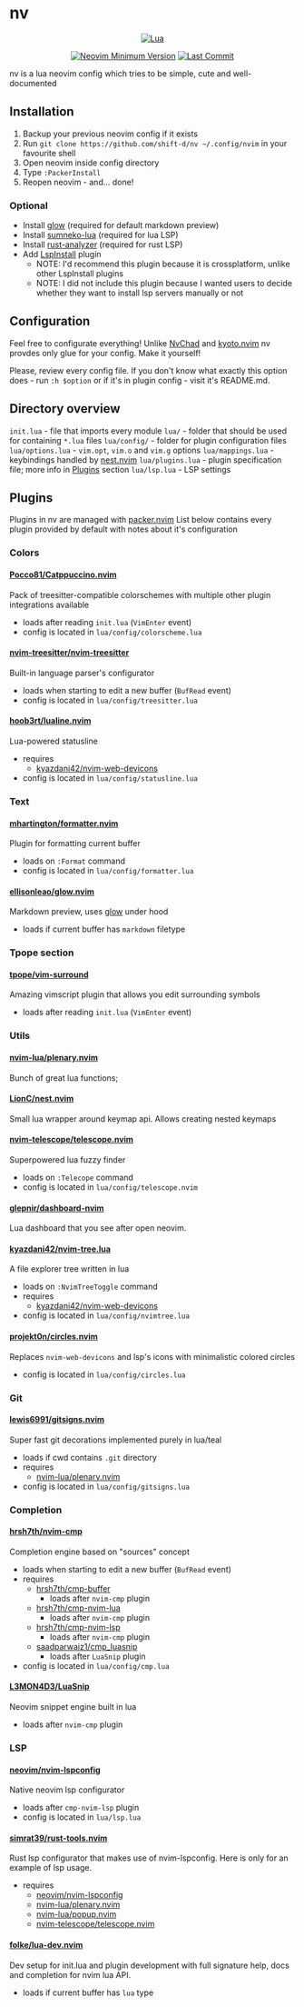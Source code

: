 # nv

<div align="center">

[![Lua](https://img.shields.io/badge/Made%20with%20Lua-blueviolet.svg?style=for-the-badge&logo=lua)]()

</div>

<div align="center">

[![Neovim Minimum Version](https://img.shields.io/badge/Neovim-0.5+-blueviolet.svg?style=flat-square&logo=Neovim&logoColor=white)](https://github.com/neovim/neovim)
[![Last Commit](https://img.shields.io/github/last-commit/shift-d/nv.svg?style=flat-square&label=Last%20Commit&color=58eb34)](https://github.com/shift-d/nv/pulse)

</div>

nv is a lua neovim config which tries to be simple, cute and well-documented

## Installation

1. Backup your previous neovim config if it exists
2. Run `git clone https://github.com/shift-d/nv ~/.config/nvim` in your favourite shell
3. Open neovim inside config directory
4. Type `:PackerInstall`
5. Reopen neovim - and... done!

### Optional
- Install [glow](https://github.com/ellisonleao/glow) (required for default markdown preview)
- Install [sumneko-lua](https://github.com/sumneko/lua-language-server) (required for lua LSP)
- Install [rust-analyzer](https://rust-analyzer.github.io/) (required for rust LSP)
- Add [LspInstall](https://github.com/williamboman/nvim-lsp-installer) plugin
    - NOTE: I'd recommend this plugin because it is crossplatform, unlike other LspInstall plugins
    - NOTE: I did not include this plugin because I wanted users to decide whether they want to install lsp servers manually or not

## Configuration

Feel free to configurate everything!
Unlike [NvChad](https://github.com/NvChad/NvChad) and [kyoto.nvim](https://github.com/samrath2007/kyoto.nvim) nv provdes only glue for your config.
Make it yourself!

Please, review every config file. If you don't know what exactly this option does - run `:h $option` or if it's in plugin config - visit it's README.md.

## Directory overview

`init.lua` - file that imports every module
`lua/` - folder that should be used for containing `*.lua` files
`lua/config/` - folder for plugin configuration files
`lua/options.lua` - `vim.opt`, `vim.o` and `vim.g` options
`lua/mappings.lua` - keybindings handled by [nest.nvim](https://github.com/LionC/nest.nvim)
`lua/plugins.lua` - plugin specification file; more info in [Plugins](#Plugins) section
`lua/lsp.lua` - LSP settings

## Plugins

Plugins in nv are managed with [packer.nvim](https://github.com/wbthomason/packer.nvim)
List below contains every plugin provided by default with notes about it's configuration

### Colors

#### [Pocco81/Catppuccino.nvim](https://github.com/Pocco81/Catppuccino.nvim)
Pack of treesitter-compatible colorschemes with multiple other plugin integrations available
- loads after reading `init.lua` (`VimEnter` event)
- config is located in `lua/config/colorscheme.lua`

#### [nvim-treesitter/nvim-treesitter](https://github.com/nvim-treesitter/nvim-treesitter)
Built-in language parser's configurator
- loads when starting to edit a new buffer (`BufRead` event)
- config is located in `lua/config/treesitter.lua`

#### [hoob3rt/lualine.nvim](https://github.com/hoob3rt/lualine.nvim)
Lua-powered statusline
- requires
    - [kyazdani42/nvim-web-devicons](https://github.com/kyazdani42/nvim-web-devicons)
- config is located in `lua/config/statusline.lua`

### Text

#### [mhartington/formatter.nvim](https://github.com/mhartington/formatter.nvim)
Plugin for formatting current buffer
- loads on `:Format` command
- config is located in `lua/config/formatter.lua`

#### [ellisonleao/glow.nvim](https://github.com/ellisonleao/glow.nvim)
Markdown preview, uses [glow](https://github.com/charmbracelet/glow) under hood
- loads if current buffer has `markdown` filetype

### Tpope section

#### [tpope/vim-surround](https://github.com/tpope/vim-surround)
Amazing vimscript plugin that allows you edit surrounding symbols
- loads after reading `init.lua` (`VimEnter` event)

### Utils

#### [nvim-lua/plenary.nvim](https://github.com/nvim-lua/plenary.nvim)
Bunch of great lua functions;

#### [LionC/nest.nvim](https://github.com/LionC/nest.nvim)
Small lua wrapper around keymap api. Allows creating nested keymaps

#### [nvim-telescope/telescope.nvim](https://github.com/nvim-telescope/telescope.nvim)
Superpowered lua fuzzy finder
- loads on `:Telecope` command
- config is located in `lua/config/telescope.nvim`

#### [glepnir/dashboard-nvim](https://github.com/glepnir/dashboard-nvim)
Lua dashboard that you see after open neovim.

#### [kyazdani42/nvim-tree.lua](https://github.com/kyazdani42/nvim-tree.lua)
A file explorer tree written in lua
- loads on `:NvimTreeToggle` command
- requires
    - [kyazdani42/nvim-web-devicons](https://github.com/kyazdani42/nvim-web-devicons)
- config is located in `lua/config/nvimtree.lua`

#### [projekt0n/circles.nvim](https://github.com/projekt0n/circles.nvim)
Replaces `nvim-web-devicons` and lsp's icons with minimalistic colored circles
- config is located in `lua/config/circles.lua`

### Git

#### [lewis6991/gitsigns.nvim](https://github.com/lewis6991/gitsigns.nvim)
Super fast git decorations implemented purely in lua/teal
- loads if cwd contains `.git` directory
- requires
    - [nvim-lua/plenary.nvim](https://github.com/nvim-lua/plenary.nvim)
- config is located in `lua/config/gitsigns.lua`

### Completion

#### [hrsh7th/nvim-cmp](https://github.com/hrsh7th/nvim-cmp)
Completion engine based on "sources" concept
- loads when starting to edit a new buffer (`BufRead` event)
- requires
    - [hrsh7th/cmp-buffer](https://github.com/hrsh7th/cmp-buffer)
        - loads after `nvim-cmp` plugin
    - [hrsh7th/cmp-nvim-lua](https://github.com/hrsh7th/cmp-nvim-lua)
        - loads after `nvim-cmp` plugin
    - [hrsh7th/cmp-nvim-lsp](https://github.com/hrsh7th/cmp-nvim-lsp)
        - loads after `nvim-cmp` plugin
    - [saadparwaiz1/cmp_luasnip](https://github.com/saadparwaiz1/cmp_luasnip)
        - loads after `LuaSnip` plugin
- config is located in `lua/config/cmp.lua`

#### [L3MON4D3/LuaSnip](https://github.com/L3MON4D3/LuaSnip)
Neovim snippet engine built in lua
- loads after `nvim-cmp` plugin

### LSP

#### [neovim/nvim-lspconfig](https://github.com/neovim/nvim-lspconfig)
Native neovim lsp configurator
- loads after `cmp-nvim-lsp` plugin
- config is located in `lua/lsp.lua`

#### [simrat39/rust-tools.nvim](https://github.com/simrat39/rust-tools.nvim)
Rust lsp configurator that makes use of nvim-lspconfig. Here is only for an example of lsp usage.
- requires
    - [neovim/nvim-lspconfig](https://github.com/neovim/nvim-lspconfig)
    - [nvim-lua/plenary.nvim](https://github.com/nvim-lua/plenary.nvim)
    - [nvim-lua/popup.nvim](https://github.com/nvim-lua/popup.nvim)
    - [nvim-telescope/telescope.nvim](https://github.com/nvim-telescope)

#### [folke/lua-dev.nvim](https://github.com/folke/lua-dev.nvim)
Dev setup for init.lua and plugin development with full signature help, docs and completion for nvim lua API.
- loads if current buffer has `lua` type

